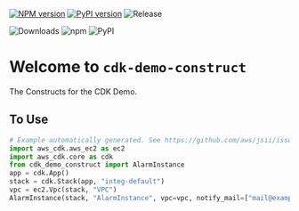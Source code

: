 [![NPM version](https://badge.fury.io/js/cdk-demo-construct.svg)](https://badge.fury.io/js/cdk-demo-construct)
[![PyPI version](https://badge.fury.io/py/cdk-demo-construct.svg)](https://badge.fury.io/py/cdk-demo-construct)
![Release](https://github.com/neilkuan/cdk-demo-construct/workflows/release/badge.svg)

![Downloads](https://img.shields.io/badge/-DOWNLOADS:-brightgreen?color=gray)
![npm](https://img.shields.io/npm/dt/cdk-demo-construct?label=npm&color=orange)
![PyPI](https://img.shields.io/pypi/dm/cdk-demo-construct?label=pypi&color=blue)

# Welcome to `cdk-demo-construct`

The Constructs for the CDK Demo.

## To Use

```python
# Example automatically generated. See https://github.com/aws/jsii/issues/826
import aws_cdk.aws_ec2 as ec2
import aws_cdk.core as cdk
from cdk_demo_construct import AlarmInstance
app = cdk.App()
stack = cdk.Stack(app, "integ-default")
vpc = ec2.Vpc(stack, "VPC")
AlarmInstance(stack, "AlarmInstance", vpc=vpc, notify_mail=["mail@example.com"])
```
